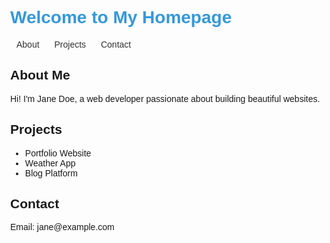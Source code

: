 
<!DOCTYPE html>
<html lang="en">
<head>
  <meta charset="UTF-8">
  <title>My Homepage</title>
  <style>
    body { font-family: Arial, sans-serif; margin: 40px; }
    .container { max-width: 600px; margin: 0 auto; }
    h1 { color: #3498db; }
    nav a { margin: 0 10px; text-decoration: none; color: #333; }
  </style>
</head>
<body>
  <div class="container">
    <h1>Welcome to My Homepage</h1>
    <nav>
      <a href="#about">About</a>
      <a href="#projects">Projects</a>
      <a href="#contact">Contact</a>
    </nav>
    <section id="about">
      <h2>About Me</h2>
      <p>Hi! I'm Jane Doe, a web developer passionate about building beautiful websites.</p>
    </section>
    <section id="projects">
      <h2>Projects</h2>
      <ul>
        <li>Portfolio Website</li>
        <li>Weather App</li>
        <li>Blog Platform</li>
      </ul>
    </section>
    <section id="contact">
      <h2>Contact</h2>
      <p>Email: jane@example.com</p>
    </section>
  </div>
</body>
</html>
